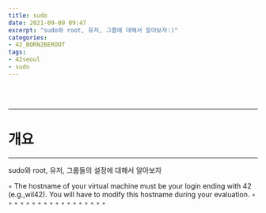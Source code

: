 ```yaml
---
title: sudo
date: 2021-09-09 09:47
excerpt: "sudo와 root, 유저, 그룹에 대해서 알아보자:)"
categories:
- 42_BORN2BEROOT
tags:
- 42seoul
- sudo
---
```



<br />
<br />

---

# 개요

---

sudo와 root, 유저, 그룹들의 설정에 대해서 알아보자

◦ The hostname of your virtual machine must be your login ending with 42 (e.g.,wil42). You will have to modify this hostname during your evaluation.
◦
◦
◦
◦
◦
◦
◦
◦
◦
◦
◦
◦
◦
◦
◦
◦
◦
◦
